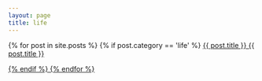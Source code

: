```yaml
---
layout: page
title: life
---
```


{% for post in site.posts %}
  {% if post.category == 'life' %}
  <a href="{{ post.url | absolute_url }}">
    {{ post.title }}
      <a href="{{ post.url | absolute_url }}">
        {{ post.title }}

  {% endif %}
{% endfor %}
